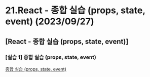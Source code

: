 # 21.React - 종합 실습 (props, state, event) (2023/09/27)

## [React - 종합 실습 (props, state, event)]

### \[실습 1] 종합 실습 (props, state, event)

[종합 실습 (props, state, event)](./src/App.js)
